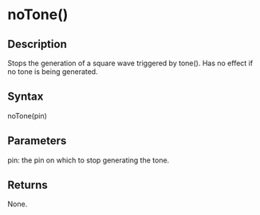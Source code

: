 # noTone() #

## Description ##
Stops the generation of a square wave triggered by tone(). Has no effect if no tone is being generated.

## Syntax ##
noTone(pin)

## Parameters ##
pin: the pin on which to stop generating the tone.

## Returns ##
None.